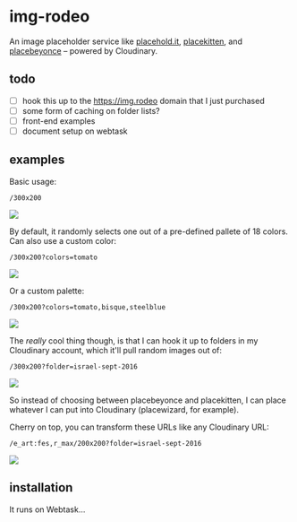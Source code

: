 # img-rodeo

An image placeholder service like [placehold.it](https://placehold.it), [placekitten](https://placekitten.com), and [placebeyonce](https://placebeyonce.com) – powered by Cloudinary.

## todo

- [ ] hook this up to the https://img.rodeo domain that I just purchased
- [ ] some form of caching on folder lists?
- [ ] front-end examples
- [ ] document setup on webtask

## examples

Basic usage:

```
/300x200
```
![](https://evangelism-eric.cloudinary.auth0-extend.com/imgrodeo/300x200)


By default, it randomly selects one out of a pre-defined pallete of 18 colors. Can also use a custom color:

```
/300x200?colors=tomato
```
![](https://evangelism-eric.cloudinary.auth0-extend.com/imgrodeo/300x200?colors=tomato)

Or a custom palette:

```
/300x200?colors=tomato,bisque,steelblue
```

![](https://evangelism-eric.cloudinary.auth0-extend.com/imgrodeo/300x200?colors=tomato,bisque,steelblue)

The *really* cool thing though, is that I can hook it up to folders in my Cloudinary account, which it'll pull random images out of:

```
/300x200?folder=israel-sept-2016
```

![](https://evangelism-eric.cloudinary.auth0-extend.com/imgrodeo/300x200?folder=israel-sept-2016)

So instead of choosing between placebeyonce and placekitten, I can place whatever I can put into Cloudinary (placewizard, for example).

Cherry on top, you can transform these URLs like any Cloudinary URL:

```
/e_art:fes,r_max/200x200?folder=israel-sept-2016
```

![](https://evangelism-eric.cloudinary.auth0-extend.com/imgrodeo/e_art:fes,r_max/200x200?folder=israel-sept-2016)


## installation

It runs on Webtask...

